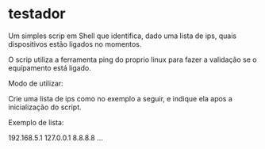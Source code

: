 # testador

Um simples scrip em Shell que identifica, dado uma lista de ips, quais dispositivos estão ligados no momentos.

O scrip utiliza a ferramenta ping do proprio linux para fazer a validação se o equipamento está ligado.

Modo de utilizar:

Crie uma lista de ips como no exemplo a seguir, e indique ela apos a inicialização do script.

Exemplo de lista:

192.168.5.1
127.0.0.1
8.8.8.8
...
